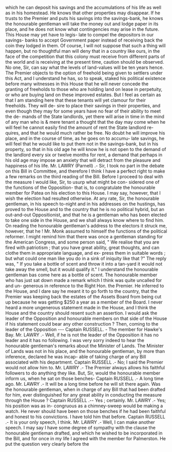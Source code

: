 which he can deposit his savings and the accumulations of his life as well as in his homestead. He knows that other properties may disappear. If he trusts to the Premier and puts his savings into the savings-bank, he knows the honourable gentleman will take the money out and lodge paper in its place, and he does not know what contingencies may arise in the future. This House may yet have to legis- late to compel the depositors in our savings- banks to accept Government paper instead of receiving back the coin they lodged in them. Of course, I will not suppose that such a thing will happen, but no thoughtful man will deny that in a country like ours, in the face of the competition that this colony must receive from different parts of the world and is receiving at the present time, caution should be observed. No one, Sir, can say what the levels of land-values will be ten years hence. The Premier objects to the option of freehold being given to settlers under this Act, and I understand he has, so to speak, staked his political existence before many witnesses in this House that he will never concede the granting of freeholds to those who are holding land on lease in perpetuity, or who are buying land on these improved estates. But I feel as certain as that I am standing here that these tenants will yet clamour for their freeholds. They will de- sire to place their savings in their properties, and even though they may for some years have no fear of their ability to meet the de- mands of the State landlords, yet there will arise in time in the mind of any man who is & mere tenant a thought that the day may come when he will feel he cannot easily find the amount of rent the State landlord re- quires, and that he would much rather be free. No doubt he will improve his place, and in the course of time, as he goes on to accumu- late savings, he will feel that he would like to put them not in the savings-bank, but in his property, so that in his old age he will know he is not open to the demand of the landlord every six or twelve months for rent, a demand that perhaps in his old age may impose an anxiety that will detract from the pleasure and happiness of his life. Mr. LAWRY (Parnell) .- Sir, I took no part in the debate on this Bill in Committee, and therefore I think I have a perfect right to make a few remarks on the third reading of the Bill. Before I proceed to deal with the measure I would like, Sir, to usurp what might be con- sidered one of the functions of the Opposition- that is, to congratulate the honourable member for Patea on his election to this House. I may say, however, that I wish the election had resulted otherwise. At any rate, Sir, the honourable gentleman, in his speech to-night and in his addresses on the hustings, has proved to the House and to the country that he is no political hybrid, but an out-and-out Oppositionist, and that he is a gentleman who has been elected to take one side in the House, and we shall always know where to find him. On reading the honourable gentleman's address to the electors it struck me, however, that he ! Mr. Monk assumed to himself the functions of the political reformer. I might remind him that there was once a gentleman standing for the American Congress, and some person said, " We realise that you are fired with patriotism ; that you have great ability, great thoughts, and can clothe them in appropriate language, and ex- press them in suitable words ; but what could one man like you do in a sink of iniquity like that ?" The reply was, " If you take a bottle of scent and throw it into a tan-yard it would not take away the smell, but it would qualify it." I understand the honourable gentleman bas come here as a bottle of scent. The honourable member who has just sat down made a remark which I think was quite uncalled for and un- generous in reference to the Right Hon. the Premier. He inferred to the House, and I dare say he meant it to go forth to the country, that the Premier was keeping back the estates of the Assets Board from being cut up because he was getting $250 a year as a member of the Board. I never heard a more ungenerous statement made in the House, and I think the House and the country should resent such an assertion. I would ask the leader of the Opposition and honourable members on that side of the House if his statement could bear any other construction ? Then, coming to the leader of the Opposition --- Captain RUSSELL. - The member for Hawke's Bay. Mr. LAWRY .- Well, if he is not the leader of the Opposition it has no leader and it has no following. I was very sorry indeed to hear the honourable gentleman's remarks about the Minister of Lands. The Minister of Lands was not in his place, and the honourable gentleman, by more than inference, declared he was incap- able of taking charge of any Bill associated with his department. Captain RUSSELL .- No; I said the Premier would not allow him to. Mr. LAWRY .- The Premier always allows his faithful followers to do anything they like. But, Sir, would the honourable member inform us, when he sat on those benches- Captain RUSSELL .- A long time ago. Mr. LAWRY .- It will be a long time before he will sit there again. Was the honourable gentleman, when in charge of any Bill that had been drafted for him, ever distinguished for any great ability in conducting the measure through the House ? Captain RUSSELL .-- Yes ; certainly. Mr. LAWRY .- Yes; his position was as in- congruous as a chimney-sweep would be making a watch. He never should have been on those benches if he had been faithful and honest to his convictions. I have told him that before. Captain RUSSELL .- It is your only speech, I think. Mr. LAWRY .- Well, I can make another speech. I may say I have some degree of sympathy with the clause the honourable gentleman drafted, and which he wished to be incorporated in the Bill, and for once in my life I agreed with the member for Palmerston. He put the question very clearly before the 